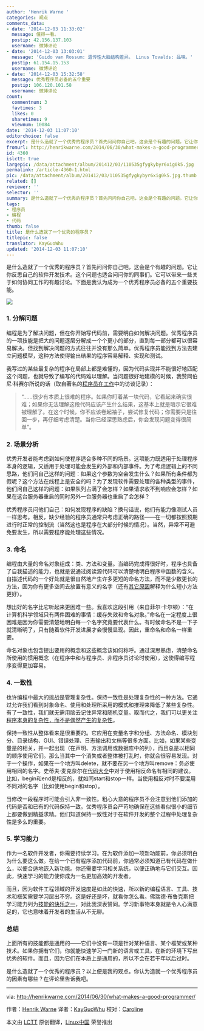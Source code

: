 ```yaml
---
author: 'Henrik Warne '
categories: 观点
comments_data:
- date: '2014-12-03 11:33:02'
  message: 值得一看。
  postip: 42.156.137.103
  username: 微博评论
- date: '2014-12-03 13:03:01'
  message: 'Guido van Rossum: 遗传性大脑结构差异。 Linus Tovalds: 品味。'
  postip: 61.154.15.153
  username: 微博评论
- date: '2014-12-03 15:32:58'
  message: 优秀程序员必备的五个重要
  postip: 106.120.101.58
  username: 微博评论
count:
  commentnum: 3
  favtimes: 3
  likes: 0
  sharetimes: 9
  viewnum: 10084
date: '2014-12-03 11:07:10'
editorchoice: false
excerpt: 是什么造就了一个优秀的程序员？首先问问你自己吧，这会是个有趣的问题。它让你反思自己的软件开发技术。这个问题也适合问问你的同事们。它可以带来一些关于如何协同工作的有趣讨论。下面是我认为成为一个优秀程序员必备的五个重要技能。
fromurl: http://henrikwarne.com/2014/06/30/what-makes-a-good-programmer/
id: 4360
islctt: true
largepic: /data/attachment/album/201412/03/110535gfygkybyr6xig0k5.jpg
permalink: /article-4360-1.html
pic: /data/attachment/album/201412/03/110535gfygkybyr6xig0k5.jpg.thumb.jpg
related: []
reviewer: ''
selector: ''
summary: 是什么造就了一个优秀的程序员？首先问问你自己吧，这会是个有趣的问题。它让你反思自己的软件开发技术。这个问题也适合问问你的同事们。它可以带来一些关于如何协同工作的有趣讨论。下面是我认为成为一个优秀程序员必备的五个重要技能。
tags:
- 程序员
- 编程
- 代码
thumb: false
title: 是什么造就了一个优秀的程序员？
titlepic: false
translator: KayGuoWhu
updated: '2014-12-03 11:07:10'
---
```


是什么造就了一个优秀的程序员？首先问问你自己吧，这会是个有趣的问题。它让你反思自己的软件开发技术。这个问题也适合问问你的同事们。它可以带来一些关于如何协同工作的有趣讨论。下面是我认为成为一个优秀程序员必备的五个重要技能。


![](/data/attachment/album/201412/03/110535gfygkybyr6xig0k5.jpg)


### 1. 分解问题


编程是为了解决问题，但在你开始写代码前，需要明白如何解决问题。优秀程序员的一项技能是把大的问题逐层分解成一个个更小的部分，直到每一部分都可以很容易解决。但找到解决问题的方式往往并没有那么简单。优秀程序员能找到方法去建立问题模型，这种方法使得输出结果的程序容易解释、实现和测试。


我写过的某些最复杂的程序在局部上都是难懂的，因为代码实现并不能很好地匹配这个问题，也就导致了编写的代码难以理解。当问题很好地建模的时候，我赞同伯尼·科赛尔所说的话（取自著名的[程序员在工作](http://www.amazon.com/review/R2OV0TG7MJGXGL)中的访谈记录）：



> 
> “……很少有本质上很难的程序。如果你盯着某一块代码，它看起来确实很难；如果你无法理解这段代码应该产生什么结果，这基本上就是暗示它很难被理解了。在这个时候，你不应该卷起袖子，尝试修复代码；你需要只是往回一步，再仔细考虑清楚。当你已经深思熟虑后，你会发现问题变得很简单”。
> 
> 
> 


### 2. 场景分析


优秀开发者能考虑到如何使程序适合多种不同的场景。这项能力既适用于处理程序本身的逻辑，又适用于处理可能会发生的外部和内部事件。为了考虑逻辑上的不同思路，他们问自己这样的问题：如果这个参数为空会发生什么？如果所有条件都为假呢？这个方法在线程上是安全的吗？为了发现软件需要处理的各种类型的事件，他们问自己这样的问题：如果队列占满了会怎样？如果请求收不到响应会怎样？如果在这台服务器重启的同时另外一台服务器也重启了会怎样？


优秀程序员问他们自己：如何发现程序的缺陷？换句话说，他们有能力像测试人员一样思考。相反，缺少经验的程序员通常只考虑正确的路径——在一切都按照预期进行时正常的控制流（当然这也是程序在大部分时候的情况）。当然，异常不可避免要发生，所以需要程序能处理这些情况。


### 3. 命名


编程由大量的命名对象组成：类、方法和变量。当编码完成得很好时，程序也具备了自我描述的能力，也就是说通过阅读源代码可以清楚地明白程序中函数的含义。自描述代码的一个好处就是很自然地产生许多更短的命名方法，而不是少数更长的方法，因为你有更多空间去放置有意义的名字（还有[其它原因](http://henrikwarne.com/2013/08/31/7-ways-more-methods-can-improve-your-program/)解释为什么短小方法更好）。


想出好的名字比它听起来更困难一些。我喜欢这段引用（来自菲尔·卡尔顿）：“在计算机科学领域只有两件困难的事情：缓存失效和命名对象。”命名在一定程度上很困难是因为你需要清楚地明白每一个名字究竟要代表什么。有时候命名不是一下子就清晰明了，只有随着软件开发进展才会慢慢显现。因此，重命名和命名一样重要。


命名对象也包含提出要用的概念和这些概念该如何称呼。通过深思熟虑，清楚命名所使用的惯用概念（在程序中和与程序员、非程序员讨论时使用），这使得编写程序变得更加容易。


### 4. 一致性


也许编程中最大的挑战是管理复杂性。保持一致性是处理复杂性的一种方法。它通过允许我们看到对象命名、使用和处理所采用的模式和推理来降低了某些复杂性。有了一致性，我们就无需用脑去记住异常和随机变量。取而代之，我们可以更关注[程序本身的复杂性，而不是偶然产生的复杂性](http://faculty.salisbury.edu/~xswang/Research/Papers/SERelated/no-silver-bullet.pdf)。


保持一致性从整体看来是很重要的。它应用在变量名字和分组、方法命名、模块划分、目录结构、GUI、错误处理、日志输出和文档等很多方面。比如，如果某些变量是的相关，并一起出现（在声明、方法调用或数据库中的列），而且总是以相同的顺序使用它们。那么当其中一个消失或者整体被打乱时，你就会很容易发现。对于一个操作，如果在一个地方叫delete，就不要在另一个地方叫remove：务必使用相同的名字。史蒂夫·麦克奈尔在[代码大全](http://www.amazon.com/review/R269BBARXH1V6R/)中对于使用相反命名有相同的建议。比如，begin和end是相反的，就如同start和stop一样。当使用相反对时不要混用不同对的名字（比如使用begin和stop）。


当修改一段程序时可能会引入非一致性。粗心大意的程序员不会注意到他们添加的代码是否和已有的代码保持一致。优秀程序员会严苛地确保在这些看似很小的细节上都要做到精益求精。他们知道保持一致性对于在软件开发的整个过程中处理复杂性是多么的重要。


### 5. 学习能力


作为一名软件开发者，你需要持续学习。在为软件添加一项新功能前，你必须明白为什么要这么做。在给一个已有程序添加代码前，你通常必须知道已有代码在做什么，以便合适地嵌入新功能。你还需要学习相关系统，以便正确地与它们交互。因此，快速学习的能力使你成为一名更加高效的开发者。


而且，因为软件工程领域的开发速度是如此的快速，所以新的编程语言、工具、技术和框架需要学习层出不穷。这是好还是坏，就看你怎么看。佛瑞德·布鲁克斯把学习能力列为[技能的快乐之一](http://henrikwarne.com/2012/06/02/why-i-love-coding/)，对此我深表赞同。学习新事物本身就是令人心满意足的，它也意味着开发者的生活从不无聊。


### 总结


上面所有的技能都是通用的——它们中没有一项是针对某种语言、某个框架或某种技术。如果你拥有它们，你就能快速学习一门新的语言或工具，在新的环境下写出优秀的软件。而且，因为它们在本质上是通用的，所以不会在若干年以后过时。


是什么造就了一个优秀的程序员？以上便是我的观点。你认为造就一个优秀程序员的因素有哪些？在评论里告诉我吧。




---


via: <http://henrikwarne.com/2014/06/30/what-makes-a-good-programmer/>


作者：[Henrik Warne](http://henrikwarne.com/about/) 译者：[KayGuoWhu](https://github.com/KayGuoWhu) 校对：[Caroline](https://github.com/carolinewuyan)


本文由 [LCTT](https://github.com/LCTT/TranslateProject) 原创翻译，[Linux中国](http://linux.cn/) 荣誉推出